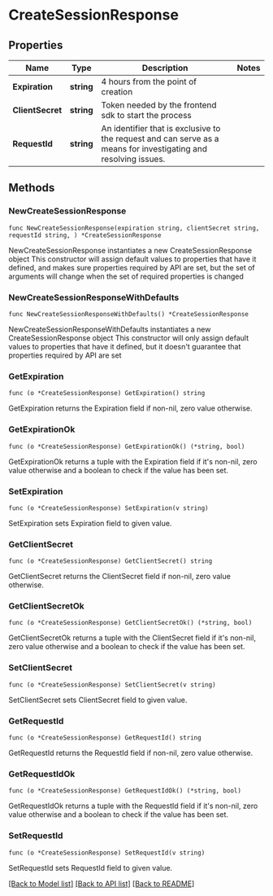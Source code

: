 # CreateSessionResponse

## Properties

Name | Type | Description | Notes
------------ | ------------- | ------------- | -------------
**Expiration** | **string** | 4 hours from the point of creation | 
**ClientSecret** | **string** | Token needed by the frontend sdk to start the process | 
**RequestId** | **string** | An identifier that is exclusive to the request and can serve as a means for investigating and resolving issues. | 

## Methods

### NewCreateSessionResponse

`func NewCreateSessionResponse(expiration string, clientSecret string, requestId string, ) *CreateSessionResponse`

NewCreateSessionResponse instantiates a new CreateSessionResponse object
This constructor will assign default values to properties that have it defined,
and makes sure properties required by API are set, but the set of arguments
will change when the set of required properties is changed

### NewCreateSessionResponseWithDefaults

`func NewCreateSessionResponseWithDefaults() *CreateSessionResponse`

NewCreateSessionResponseWithDefaults instantiates a new CreateSessionResponse object
This constructor will only assign default values to properties that have it defined,
but it doesn't guarantee that properties required by API are set

### GetExpiration

`func (o *CreateSessionResponse) GetExpiration() string`

GetExpiration returns the Expiration field if non-nil, zero value otherwise.

### GetExpirationOk

`func (o *CreateSessionResponse) GetExpirationOk() (*string, bool)`

GetExpirationOk returns a tuple with the Expiration field if it's non-nil, zero value otherwise
and a boolean to check if the value has been set.

### SetExpiration

`func (o *CreateSessionResponse) SetExpiration(v string)`

SetExpiration sets Expiration field to given value.


### GetClientSecret

`func (o *CreateSessionResponse) GetClientSecret() string`

GetClientSecret returns the ClientSecret field if non-nil, zero value otherwise.

### GetClientSecretOk

`func (o *CreateSessionResponse) GetClientSecretOk() (*string, bool)`

GetClientSecretOk returns a tuple with the ClientSecret field if it's non-nil, zero value otherwise
and a boolean to check if the value has been set.

### SetClientSecret

`func (o *CreateSessionResponse) SetClientSecret(v string)`

SetClientSecret sets ClientSecret field to given value.


### GetRequestId

`func (o *CreateSessionResponse) GetRequestId() string`

GetRequestId returns the RequestId field if non-nil, zero value otherwise.

### GetRequestIdOk

`func (o *CreateSessionResponse) GetRequestIdOk() (*string, bool)`

GetRequestIdOk returns a tuple with the RequestId field if it's non-nil, zero value otherwise
and a boolean to check if the value has been set.

### SetRequestId

`func (o *CreateSessionResponse) SetRequestId(v string)`

SetRequestId sets RequestId field to given value.



[[Back to Model list]](../README.md#documentation-for-models) [[Back to API list]](../README.md#documentation-for-api-endpoints) [[Back to README]](../README.md)


